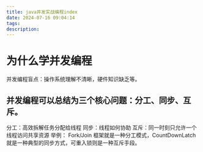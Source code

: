 ```yaml
---
title: java并发实战编程index
date: 2024-07-16 09:04:14
tags:
description:
---
```


# 为什么学并发编程
并发编程盲点：操作系统理解不清晰，硬件知识缺乏等。
## 并发编程可以总结为三个核心问题：分工、同步、互斥。
分工：高效拆解任务分配给线程
同步：线程如何协助
互斥：同一时刻只允许一个线程访问共享资源
举例： Fork/Join 框架就是一种分工模式，CountDownLatch 就是一种典型的同步方式，可重入锁则是一种互斥手段。
